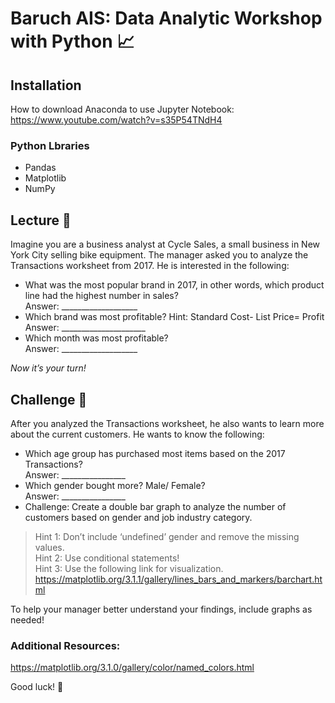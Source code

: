 # Baruch AIS: Data Analytic Workshop with Python :chart_with_upwards_trend:

## Installation
How to download Anaconda to use Jupyter Notebook:
https://www.youtube.com/watch?v=s35P54TNdH4

### Python Lbraries
- Pandas
- Matplotlib
- NumPy

## Lecture :notebook:
Imagine you are a business analyst at Cycle Sales, a small business in New York City selling bike equipment. The manager asked you to analyze the Transactions worksheet from 2017. He is interested in the following:

- What was the most popular brand in 2017, in other words, which product line had the highest number in sales? <br/>
Answer: ___________________ <br/>
- Which brand was most profitable? Hint: Standard Cost- List Price= Profit <br/>
Answer: _____________________ <br/>
- Which month was most profitable? <br/>
Answer: ___________________<br/>

*Now it’s your turn!*

## Challenge :rocket:
After you analyzed the Transactions worksheet, he also wants to learn more about the current customers. He wants to know the following:<br/>

- Which age group has purchased most items based on the 2017 Transactions? <br/>
Answer: ________________<br/>
- Which gender bought more? Male/ Female? <br/>
Answer: ________________<br/>
- Challenge: Create a double bar graph to analyze the number of customers based on gender and job industry category. 

>Hint 1: Don’t include ‘undefined’ gender and remove the missing values. <br/>
>Hint 2: Use conditional statements! <br/>
>Hint 3: Use the following link for visualization. https://matplotlib.org/3.1.1/gallery/lines_bars_and_markers/barchart.html<br/>

To help your manager better understand your findings, include graphs as needed!<br/>

### Additional Resources:
https://matplotlib.org/3.1.0/gallery/color/named_colors.html<br/>

Good luck! <br/>
